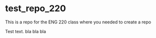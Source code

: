 # test_repo_220
This is a repo for the ENG 220 class where you needed to create a repo

Test text. bla bla bla
